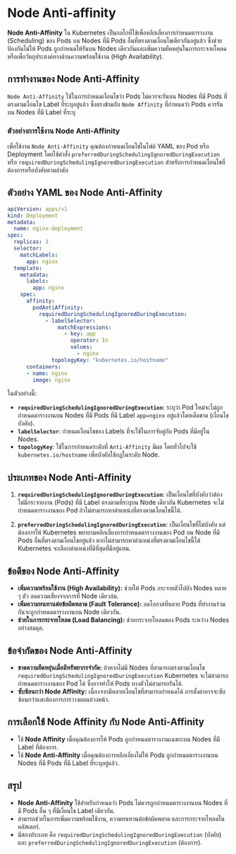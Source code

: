 # Node Anti-affinity

**Node Anti-Affinity** ใน Kubernetes เป็นกลไกที่ใช้เพื่อหลีกเลี่ยงการกำหนดตารางงาน (Scheduling) ของ Pods บน Nodes ที่มี Pods อื่นที่ตรงตามเงื่อนไขเดียวกันอยู่แล้ว ซึ่งช่วยป้องกันไม่ให้ Pods ถูกกำหนดให้รันบน Nodes เดียวกันและเพิ่มความยืดหยุ่นในการกระจายโหลดหรือเพื่อวัตถุประสงค์ทางด้านความพร้อมใช้งาน (High Availability).

## การทำงานของ Node Anti-Affinity

`Node Anti-Affinity` ใช้ในการกำหนดเงื่อนไขว่า Pods ไม่ควรจะรันบน Nodes ที่มี Pods ที่ตรงตามเงื่อนไข Label ที่ระบุอยู่แล้ว ซึ่งตรงข้ามกับ `Node Affinity` ที่กำหนดว่า Pods ควรรันบน Nodes ที่มี Label ที่ระบุ

### ตัวอย่างการใช้งาน Node Anti-Affinity

เพื่อใช้งาน `Node Anti-Affinity` คุณต้องกำหนดเงื่อนไขในไฟล์ YAML ของ Pod หรือ Deployment โดยใช้คำสั่ง `preferredDuringSchedulingIgnoredDuringExecution` หรือ `requiredDuringSchedulingIgnoredDuringExecution` สำหรับการกำหนดเงื่อนไขที่ต้องการหรือบังคับตามลำดับ

## ตัวอย่าง YAML ของ Node Anti-Affinity

```yaml
apiVersion: apps/v1
kind: Deployment
metadata:
  name: nginx-deployment
spec:
  replicas: 3
  selector:
    matchLabels:
      app: nginx
  template:
    metadata:
      labels:
        app: nginx
    spec:
      affinity:
        podAntiAffinity:
          requiredDuringSchedulingIgnoredDuringExecution:
            - labelSelector:
                matchExpressions:
                  - key: app
                    operator: In
                    values:
                      - nginx
              topologyKey: "kubernetes.io/hostname"
      containers:
      - name: nginx
        image: nginx
```

ในตัวอย่างนี้:

- **`requiredDuringSchedulingIgnoredDuringExecution`**: ระบุว่า Pod ใหม่จะไม่ถูกกำหนดตารางงานบน Nodes ที่มี Pods ที่มี Label `app=nginx` อยู่แล้วโดยเด็ดขาด (เงื่อนไขบังคับ).
- **`labelSelector`**: กำหนดเงื่อนไขของ Labels ที่จะใช้ในการจับคู่กับ Pods ที่มีอยู่ใน Nodes.
- **`topologyKey`**: ใช้ในการกำหนดระดับที่ `Anti-Affinity` มีผล โดยทั่วไปจะใช้ `kubernetes.io/hostname` เพื่อบังคับใช้กฎในระดับ Node.

## ประเภทของ Node Anti-Affinity

1. **`requiredDuringSchedulingIgnoredDuringExecution`**: เป็นเงื่อนไขที่บังคับว่าต้องไม่มีกระจายงาน (Pods) ที่มี Label ตรงตามที่ระบุบน Node เดียวกัน Kubernetes จะไม่กำหนดตารางงานของ Pod ถ้าไม่สามารถหาตำแหน่งที่ตรงตามเงื่อนไขนี้ได้.
  
2. **`preferredDuringSchedulingIgnoredDuringExecution`**: เป็นเงื่อนไขที่ไม่บังคับ แต่ต้องการให้ Kubernetes พยายามหลีกเลี่ยงการกำหนดตารางงานของ Pod บน Node ที่มี Pods อื่นที่ตรงตามเงื่อนไขอยู่แล้ว หากไม่สามารถหาตำแหน่งที่ตรงตามเงื่อนไขนี้ได้ Kubernetes จะเลือกตำแหน่งที่ดีที่สุดที่มีอยู่แทน.

## ข้อดีของ Node Anti-Affinity

- **เพิ่มความพร้อมใช้งาน (High Availability):** ช่วยให้ Pods กระจายตัวไปยัง Nodes หลาย ๆ ตัว ลดความเสี่ยงจากการที่ Node เดียวล่ม.
- **เพิ่มความทนทานต่อข้อผิดพลาด (Fault Tolerance):** ลดโอกาสที่หลาย Pods ที่ทำงานร่วมกันจะถูกกำหนดตารางงานบน Node เดียวกัน.
- **ช่วยในการกระจายโหลด (Load Balancing):** ช่วยกระจายโหลดของ Pods ระหว่าง Nodes อย่างสมดุล.

## ข้อจำกัดของ Node Anti-Affinity

- **ขาดความยืดหยุ่นเมื่อมีทรัพยากรจำกัด:** ถ้าหากไม่มี Nodes ที่สามารถตรงตามเงื่อนไข `requiredDuringSchedulingIgnoredDuringExecution` Kubernetes จะไม่สามารถกำหนดตารางงานของ Pod ได้ ซึ่งอาจทำให้ Pods บางตัวไม่สามารถรันได้.
- **ซับซ้อนกว่า Node Affinity:** เนื่องจากมีหลายเงื่อนไขที่สามารถกำหนดได้ การตั้งค่าอาจจะซับซ้อนกว่าและต้องการการวางแผนล่วงหน้า.

## การเลือกใช้ Node Affinity กับ Node Anti-Affinity

- ใช้ **Node Affinity** เมื่อคุณต้องการให้ Pods ถูกกำหนดตารางงานเฉพาะบน Nodes ที่มี Label ที่ต้องการ.
- ใช้ **Node Anti-Affinity** เมื่อคุณต้องการหลีกเลี่ยงไม่ให้ Pods ถูกกำหนดตารางงานบน Nodes ที่มี Pods ที่มี Label ที่ระบุอยู่แล้ว.

## สรุป

- **Node Anti-Affinity** ใช้สำหรับกำหนดว่า Pods ไม่ควรถูกกำหนดตารางงานบน Nodes ที่มี Pods อื่น ๆ ที่มีเงื่อนไข Label เดียวกัน.
- สามารถช่วยในการเพิ่มความพร้อมใช้งาน, ความทนทานต่อข้อผิดพลาด และการกระจายโหลดในคลัสเตอร์.
- มีสองประเภท คือ `requiredDuringSchedulingIgnoredDuringExecution` (บังคับ) และ `preferredDuringSchedulingIgnoredDuringExecution` (ต้องการ).